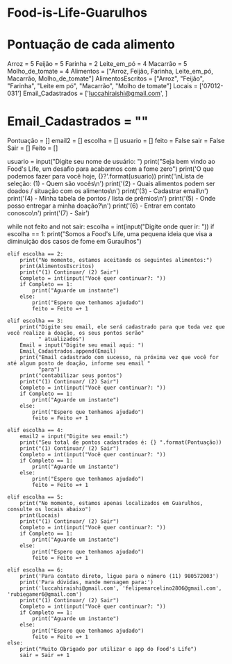 # Food-is-Life-Guarulhos
# Pontuação de cada alimento
Arroz = 5
Feijão = 5
Farinha = 2
Leite_em_pó = 4
Macarrão = 5
Molho_de_tomate = 4
Alimentos = ["Arroz, Feijão, Farinha, Leite_em_pó, Macarrão, Molho_de_tomate"]
AlimentosEscritos = ["Arroz", "Feijão", "Farinha", "Leite em pó", "Macarrão", "Molho de tomate"]
Locais = ['07012-031']
Email_Cadastrados = ['luccahiraishi@gmail.com', ]
# Email_Cadastrados = ""
Pontuação = []
email2 = []
escolha = []
usuario = []
feito = False
sair = False
Sair = []
Feito = []

usuario = input("Digite seu nome de usuário: ")
print("Seja bem vindo ao Food's Life, um desafio para acabarmos com a fome zero")
print('O que podemos fazer para você hoje, {}?'.format(usuario))
print('\nLista de seleção: (1) - Quem são vocês\n')
print('(2) - Quais alimentos podem ser doados / situação com os alimentos\n')
print('(3) - Cadastrar email\n')
print('(4) - Minha tabela de pontos / lista de prêmios\n')
print('(5) - Onde posso entregar a minha doação?\n')
print('(6) - Entrar em contato conosco\n')
print('(7) - Sair')

while not feito and not sair:
    escolha = int(input("Digite onde quer ir: "))
    if escolha == 1:
        print("Somos a Food's Life, uma pequena ideia que visa a diminuição dos casos de fome em Guraulhos")

    elif escolha == 2:
        print("No momento, estamos aceitando os seguintes alimentos:")
        print(AlimentosEscritos)
        print("(1) Continuar/ (2) Sair")
        Completo = int(input("Você quer continuar?: "))
        if Completo == 1:
            print("Aguarde um instante")
        else:
            print("Espero que tenhamos ajudado")
            feito = Feito =+ 1

    elif escolha == 3:
        print("Digite seu email, ele será cadastrado para que toda vez que você realize a doação, os seus pontos serão"
              " atualizados")
        Email = input("Digite seu email aqui: ")
        Email_Cadastrados.append(Email)
        print("Email cadastrado com sucesso, na próxima vez que você for até algum posto de doação, informe seu email "
              "para")
        print("contabilizar seus pontos")
        print("(1) Continuar/ (2) Sair")
        Completo = int(input("Você quer continuar?: "))
        if Completo == 1:
            print("Aguarde um instante")
        else:
            print("Espero que tenhamos ajudado")
            feito = Feito =+ 1

    elif escolha == 4:
        email2 = input("Digite seu email:")
        print("Seu total de pontos cadastrados é: {} ".format(Pontuação))
        print("(1) Continuar/ (2) Sair")
        Completo = int(input("Você quer continuar?: "))
        if Completo == 1:
            print("Aguarde um instante")
        else:
            print("Espero que tenhamos ajudado")
            feito = Feito =+ 1

    elif escolha == 5:
        print("No momento, estamos apenas localizados em Guarulhos, consulte os locais abaixo")
        print(Locais)
        print("(1) Continuar/ (2) Sair")
        Completo = int(input("Você quer continuar?: "))
        if Completo == 1:
            print("Aguarde um instante")
        else:
            print("Espero que tenhamos ajudado")
            feito = Feito =+ 1

    elif escolha == 6:
        print('Para contato direto, ligue para o número (11) 980572003')
        print('Para dúvidas, mande mensagem para:')
        print('luccahiraishi@gmail.com', 'felipemarcelino2806@gmail.com', 'rubiegamer6@gmail.com')
        print("(1) Continuar/ (2) Sair")
        Completo = int(input("Você quer continuar?: "))
        if Completo == 1:
            print("Aguarde um instante")
        else:
            print("Espero que tenhamos ajudado")
            feito = Feito =+ 1
    else:
        print("Muito Obrigado por utilizar o app do Food's Life")
        sair = Sair =+ 1
